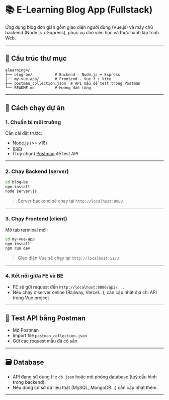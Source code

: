 # 📚 E-Learning Blog App (Fullstack)

Ứng dụng blog đơn giản gồm giao diện người dùng (Vue.js) và máy chủ backend (Node.js + Express), phục vụ cho việc học và thực hành lập trình Web.

---

## 📁 Cấu trúc thư mục

```
elearning4/
├── blog-be/          # Backend - Node.js + Express
├── my-vue-app/       # Frontend - Vue 3 + Vite
├── postman_collection.json  # API mẫu để test trong Postman
└── README.md         # Hướng dẫn tổng
```

---

## 🚀 Cách chạy dự án

### 1. Chuẩn bị môi trường

Cần cài đặt trước:
- [Node.js](https://nodejs.org/) (>= v16)
- [npm](https://www.npmjs.com/)
- (Tuỳ chọn) [Postman](https://www.postman.com/) để test API

---

### 2. Chạy Backend (server)

```bash
cd blog-be
npm install
node server.js
```

> Server backend sẽ chạy tại `http://localhost:8080`

---

### 3. Chạy Frontend (client)

Mở tab terminal mới:

```bash
cd my-vue-app
npm install
npm run dev
```

> Giao diện Vue sẽ chạy tại `http://localhost:5173`

---

### 4. Kết nối giữa FE và BE

- FE sẽ gửi request đến `http://localhost:8080/api/...`
- Nếu chạy ở server online (Railway, Vercel...), cần cập nhật địa chỉ API trong Vue project

---

## 📮 Test API bằng Postman

- Mở Postman
- Import file `postman_collection.json`
- Gửi các request mẫu đã có sẵn

---

## 🗃️ Database

- API đang sử dụng file `db.json` hoặc mô phỏng database (tuỳ cấu hình trong backend).
- Nếu dùng cơ sở dữ liệu thật (MySQL, MongoDB...) cần cập nhật thêm.

---
